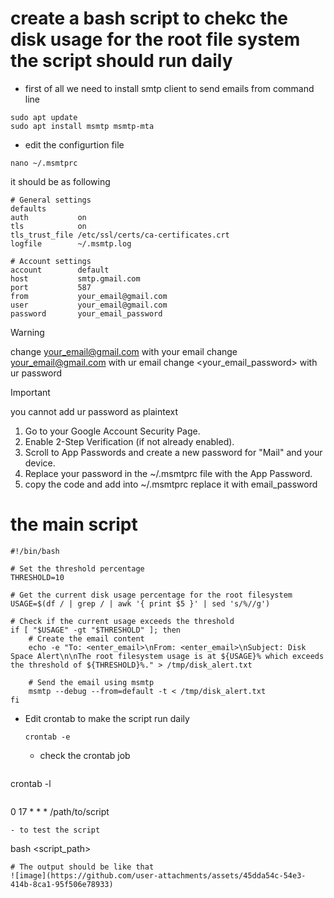 # create a  bash script to chekc the disk usage for the root file system the script should run daily



- first of all we need to install  smtp client to send emails from command line
```
sudo apt update
sudo apt install msmtp msmtp-mta
```
- edit the configurtion file
```
nano ~/.msmtprc
```
it should be as following 
```
# General settings
defaults
auth           on
tls            on
tls_trust_file /etc/ssl/certs/ca-certificates.crt
logfile        ~/.msmtp.log

# Account settings
account        default
host           smtp.gmail.com
port           587
from           your_email@gmail.com
user           your_email@gmail.com
password       your_email_password
```
> [!WARNING]
> change <your_email@gmail.com> with your email
> change <your_email@gmail.com> with ur email
> change <your_email_password> with ur password

> [!IMPORTANT]
> you cannot add ur password as plaintext
1. Go to your Google Account Security Page.
2. Enable 2-Step Verification (if not already enabled).
3. Scroll to App Passwords and create a new password for "Mail" and your device.
4. Replace your password in the ~/.msmtprc file with the App Password.
5. copy the code and add into ~/.msmtprc replace it with email_password
# the main script 
```
#!/bin/bash

# Set the threshold percentage
THRESHOLD=10

# Get the current disk usage percentage for the root filesystem
USAGE=$(df / | grep / | awk '{ print $5 }' | sed 's/%//g')

# Check if the current usage exceeds the threshold
if [ "$USAGE" -gt "$THRESHOLD" ]; then
    # Create the email content
    echo -e "To: <enter_email>\nFrom: <enter_email>\nSubject: Disk Space Alert\n\nThe root filesystem usage is at ${USAGE}% which exceeds the threshold of ${THRESHOLD}%." > /tmp/disk_alert.txt

    # Send the email using msmtp
    msmtp --debug --from=default -t < /tmp/disk_alert.txt
fi
```
- Edit crontab to make the script run daily
  ```
  crontab -e
  ```
  - check the crontab job
  ```
crontab -l
  ```

  ```
  0 17 * * * /path/to/script
  ```
- to test the script
```
bash <script_path>
```
# The output should be like that 
![image](https://github.com/user-attachments/assets/45dda54c-54e3-414b-8ca1-95f506e78933) 


